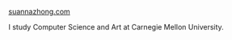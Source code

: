 [suannazhong.com]([https://suannazhong.com/]())

I study Computer Science and Art at Carnegie Mellon University.
